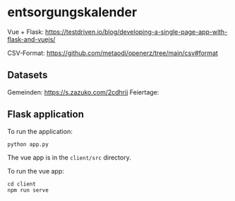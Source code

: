 # entsorgungskalender


Vue + Flask: https://testdriven.io/blog/developing-a-single-page-app-with-flask-and-vuejs/

CSV-Format: https://github.com/metaodi/openerz/tree/main/csv#format

## Datasets

Gemeinden: https://s.zazuko.com/2cdhrjj
Feiertage: 

## Flask application

To run the application:

```
python app.py
```

The vue app is in the `client/src` directory.

To run the vue app:

```
cd client
npm run serve
```
